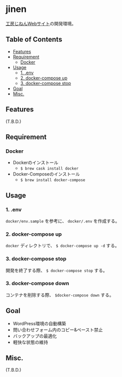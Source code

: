 jinen
====

[工房じねんWebサイト](http://jinen.hokkaido.jp/)の開発環境。

Table of Contents
----
- [Features](#features)
- [Requirement](#requirement)
	- [Docker](#docker)
- [Usage](#usage)
	- [1. .env](#1-env)
	- [2. docker-compose up](#2-docker-compose-up)
	- [3. docker-compose stop](#3-docker-compose-stop)
- [Goal](#goal)
- [Misc.](#misc)

## Features
(T.B.D.)

## Requirement

### Docker
- Dockerのインストール
    - `$ brew cask install docker`
- Docker-Composeのインストール
    - `$ brew install docker-compose`

## Usage
### 1. .env
`docker/env.sample` を参考に、 `docker/.env` を作成する。

### 2. docker-compose up
`docker` ディレクトリで、 `$ docker-compose up -d` する。

### 3. docker-compose stop
開発を終了する際、 `$ docker-compose stop` する。

### 3. docker-compose down
コンテナを削除する際、 `$docker-compose down` する。

## Goal
- WordPress環境の自動構築
- 問い合わせフォーム内のコピー&ペースト禁止
- バックアップの最適化
- 軽快な状態の維持

## Misc.
(T.B.D.)
